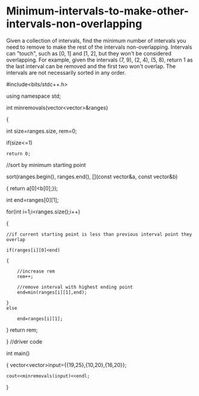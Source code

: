 # Minimum-intervals-to-make-other-intervals-non-overlapping
Given a collection of intervals, find the minimum number of intervals you need to remove to make the rest of the intervals non-overlapping.  Intervals can "touch", such as [0, 1] and [1, 2], but they won't be considered overlapping.  For example, given the intervals (7, 9), (2, 4), (5, 8), return 1 as the last interval can be removed and the first two won't overlap.  The intervals are not necessarily sorted in any order.  


#include<bits/stdc++.h>

using namespace std;

int minremovals(vector<vector<int>>&ranges)
  
{

int size=ranges.size, rem=0;

if(size<=1)

	return 0;

//sort by minimum starting point

sort(ranges.begin(), ranges.end(), [](const vector<int>&a, const vector<int>&b)

{ return a[0]<b[0];});

int end=ranges[0][1];

for(int i=1;i<ranges.size();i++)

{

	//if current starting point is less than previous interval point they overlap
  
	if(ranges[i][0]<end)
  
	{
  
		//increase rem
		rem++;
    
		//remove interval with highest ending point
		end=min(ranges[i][1],end);
    
	}
	else
  
		end=ranges[i][1];
}
return rem;

}
//driver code

int main()

{
	vector<vector<int>>input={{19,25},{10,20},{16,20}};
  
	cout<<minremovals(input)<<endl;
  
}
